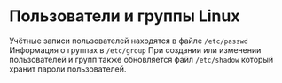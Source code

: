 # Пользователи и группы Linux
Учётные записи пользователей находятся в файле `/etc/passwd`
Информация о группах в `/etc/group`
При создании или изменении пользователей и групп также обновляется 
файл `/etc/shadow` который хранит пароли пользователей.
